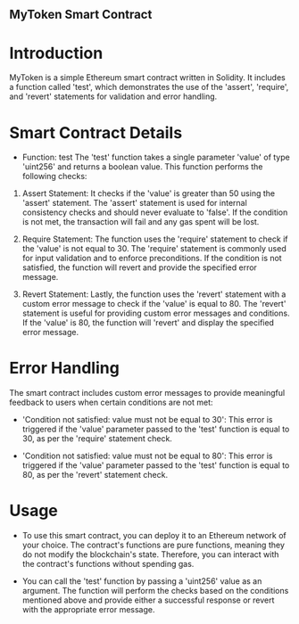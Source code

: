 ## MyToken Smart Contract

# Introduction
  
  MyToken is a simple Ethereum smart contract written in Solidity. It includes 
  a function called 'test', which demonstrates the use of the 'assert', 
  'require', and 'revert' statements for validation and error handling.

# Smart Contract Details

* Function: test
  The 'test' function takes a single parameter 'value' of type 'uint256' and 
  returns a boolean value. This function performs the following checks:

1. Assert Statement: It checks if the 'value' is greater than 50 using the 
  'assert' statement. The 'assert' statement is used for internal consistency 
   checks and should never evaluate to 'false'. If the condition is not met, the 
   transaction will fail and any gas spent will be lost.

2. Require Statement: The function uses the 'require' statement to check if the 
   'value' is not equal to 30. The 'require' statement is commonly used for input 
   validation and to enforce preconditions. If the condition is not satisfied, 
   the function will revert and provide the specified error message.

3. Revert Statement: Lastly, the function uses the 'revert' statement with a 
   custom error message to check if the 'value' is equal to 80. The 'revert' 
   statement is useful for providing custom error messages and conditions. If the 
   'value' is 80, the function will 'revert' and display the specified error 
   message.

# Error Handling
  The smart contract includes custom error messages to provide meaningful 
  feedback to users when certain conditions are not met:

* 'Condition not satisfied: value must not be equal to 30': This error is 
  triggered if the 'value' parameter passed to the 'test' function is equal to 
  30, as per the 'require' statement check.
  
* 'Condition not satisfied: value must not be equal to 80': This error is 
   triggered if the 'value' parameter passed to the 'test' function is equal to 
   80, as per the 'revert' statement check.

# Usage

* To use this smart contract, you can deploy it to an Ethereum network of your 
  choice. The contract's functions are pure functions, meaning they do not modify 
  the blockchain's state. Therefore, you can interact with the contract's 
  functions without spending gas.

* You can call the 'test' function by passing a 'uint256' value as an argument. 
  The function will perform the checks based on the conditions mentioned above 
  and provide either a successful response or revert with the appropriate error 
  message.

